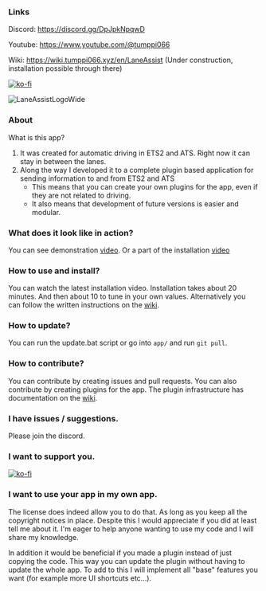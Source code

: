 ### Links

Discord: https://discord.gg/DpJpkNpqwD

Youtube: https://www.youtube.com/@tumppi066

Wiki: https://wiki.tumppi066.xyz/en/LaneAssist (Under construction, installation possible through there)

[![ko-fi](https://ko-fi.com/img/githubbutton_sm.svg)](https://ko-fi.com/E1E1NOC3P)

![LaneAssistLogoWide](https://github.com/Tumppi066/Euro-Truck-Simulator-2-Lane-Assist/assets/83072683/b5b048d4-69b0-4c25-b050-f52df79610c1)



### About

What is this app?
1. It was created for automatic driving in ETS2 and ATS. Right now it can stay in between the lanes.
2. Along the way I developed it to a complete plugin based application for sending information to and from ETS2 and ATS
    - This means that you can create your own plugins for the app, even if they are not related to driving.
    - It also means that development of future versions is easier and modular.


### What does it look like in action?

You can see demonstration [video](https://www.youtube.com/watch?v=XmM87rA_3fw).
Or a part of the installation [video](https://youtu.be/ILLqHix_D8o?t=518)



### How to use and install?

You can watch the latest installation video. Installation takes about 20 minutes. And then about 10 to tune in your own values.
Alternatively you can follow the written instructions on the [wiki](https://wiki.tumppi066.xyz/en/LaneAssist).


### How to update?

You can run the update.bat script or go into `app/` and run `git pull`.


### How to contribute?

You can contribute by creating issues and pull requests. You can also contribute by creating plugins for the app.
The plugin infrastructure has documentation on the [wiki](https://wiki.tumppi066.xyz/en/LaneAssist).


### I have issues / suggestions.

Please join the discord. 


### I want to support you.

[![ko-fi](https://ko-fi.com/img/githubbutton_sm.svg)](https://ko-fi.com/E1E1NOC3P)


### I want to use your app in my own app.

The license does indeed allow you to do that. As long as you keep all the copyright notices in place. Despite this I would appreciate if you did at least tell me about it. I'm eager to help anyone wanting to use my code and I will share my knowledge.

In addition it would be beneficial if you made a plugin instead of just copying the code. This way you can update the plugin without having to update the whole app.
To add to this I will implement all "base" features you want (for example more UI shortcuts etc...).

